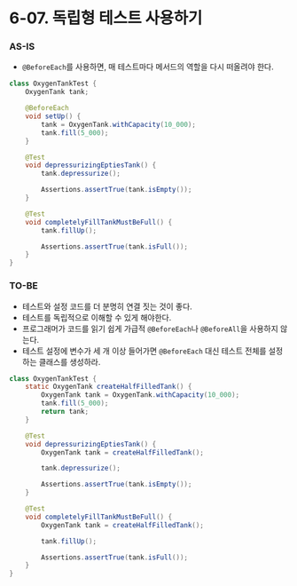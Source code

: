 # 6-07. 독립형 테스트 사용하기

### AS-IS

- `@BeforeEach`를 사용하면, 매 테스트마다 메서드의 역할을 다시 떠올려야 한다. 

```java
class OxygenTankTest {
    OxygenTank tank;

    @BeforeEach
    void setUp() {
        tank = OxygenTank.withCapacity(10_000);
        tank.fill(5_000);
    }

    @Test
    void depressurizingEptiesTank() {
        tank.depressurize();

        Assertions.assertTrue(tank.isEmpty());
    }

    @Test
    void completelyFillTankMustBeFull() {
        tank.fillUp();

        Assertions.assertTrue(tank.isFull());
    }
}
```

### TO-BE

- 테스트와 설정 코드를 더 분명히 연결 짓는 것이 좋다.
- 테스트를 독립적으로 이해할 수 있게 해야한다.
- 프로그래머가 코드를 읽기 쉽게 가급적 `@BeforeEach`나 `@BeforeAll`을 사용하지 않는다.
- 테스트 설정에 변수가 세 개 이상 들어가면 `@BeforeEach` 대신 테스트 전체를 설정하는 클래스를 생성하라.

```java
class OxygenTankTest {
    static OxygenTank createHalfFilledTank() {
        OxygenTank tank = OxygenTank.withCapacity(10_000);
        tank.fill(5_000);
        return tank;
    }

    @Test
    void depressurizingEptiesTank() {
        OxygenTank tank = createHalfFilledTank();

        tank.depressurize();

        Assertions.assertTrue(tank.isEmpty());
    }

    @Test
    void completelyFillTankMustBeFull() {
        OxygenTank tank = createHalfFilledTank();

        tank.fillUp();

        Assertions.assertTrue(tank.isFull());
    }
}
```
